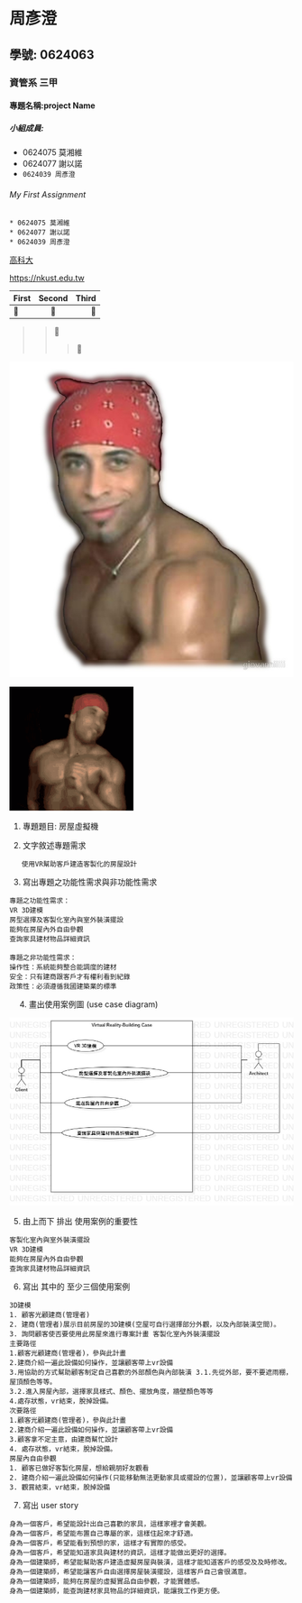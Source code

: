 # 周彥澄
## 學號: 0624063
### 資管系 三甲
#### 專題名稱:project Name
##### 小組成員:
* 0624075 莫湘維
* 0624077 謝以諾
* `0624039 周彥澄`

###### My First Assignment

```
* 0624075 莫湘維
* 0624077 謝以諾
* 0624039 周彥澄
```

[高科大](https://nkust.edu.tw)

<https://nkust.edu.tw>

| First | Second | Third |
|:------|:-----: |------:|
|:poop:|:poop:|:poop:|
>>:poop:
>>>:poop:

![Ricardo](Ricardo.jpg "Ricardo")

[![Ricardo](Ricardo.gif)](https://www.youtube.com/watch?v=aW0DRWhdZyY")

1.	專題題目: 房屋虛擬機

2.	文字敘述專題需求 
```
   使用VR幫助客戶建造客製化的房屋設計
```

3. 寫出專題之功能性需求與非功能性需求
```
專題之功能性需求：
VR 3D建模
房型選擇及客製化室內與室外裝潢擺設
能夠在房屋內外自由參觀
查詢家具建材物品詳細資訊

專題之非功能性需求：
操作性：系統能夠整合能調度的建材
安全：只有建商跟客戶才有權利看到紀錄
政策性：必須遵循我國建築業的標準
```
 
4.	畫出使用案例圖 (use case diagram) 

![案例圖](案例圖.jpg "案例圖")

5. 由上而下 排出 使用案例的重要性
```
客製化室內與室外裝潢擺設
VR 3D建模
能夠在房屋內外自由參觀
查詢家具建材物品詳細資訊
```
6. 寫出 其中的 至少三個使用案例
```
3D建模 
1. 顧客光顧建商(管理者) 
2. 建商(管理者)展示目前房屋的3D建模(空屋可自行選擇部分外觀，以及內部裝潢空間)。 
3. 詢問顧客使否要使用此房屋來進行專案計畫 客製化室內外裝潢擺設 
主要路徑 
1.顧客光顧建商(管理者)，參與此計畫 
2.建商介紹一遍此設備如何操作，並讓顧客帶上vr設備 
3.用協助的方式幫助顧客制定自己喜歡的外部顏色與內部裝潢 3.1.先從外部，要不要遮雨棚，屋頂顏色等等。 
3.2.進入房屋內部，選擇家具樣式、顏色、擺放角度，牆壁顏色等等 
4.處存狀態，vr結束，脫掉設備。 
次要路徑 
1.顧客光顧建商(管理者)，參與此計畫 
2.建商介紹一遍此設備如何操作，並讓顧客帶上vr設備 
3.顧客拿不定主意，由建商幫忙設計 
4. 處存狀態，vr結束，脫掉設備。 
房屋內自由參觀 
1. 顧客已做好客製化房屋，想給親朋好友觀看 
2. 建商介紹一遍此設備如何操作(只能移動無法更動家具或擺設的位置)，並讓顧客帶上vr設備 
3. 觀賞結束，vr結束，脫掉設備
```
7. 寫出 user story 
```
身為一個客戶，希望能設計出自己喜歡的家具，這樣家裡才會美觀。
身為一個客戶，希望能布置自己專屬的家，這樣住起來才舒適。
身為一個客戶，希望能看到預想的家，這樣才有實際的感受。
身為一個客戶，希望能知道家具與建材的資訊，這樣才能做出更好的選擇。
身為一個建築師，希望能幫助客戶建造虛擬房屋與裝潢，這樣才能知道客戶的感受及及時修改。
身為一個建築師，希望能讓客戶自由選擇房屋裝潢擺設，這樣客戶自己會很滿意。
身為一個建築師，能夠在房屋的虛擬實品自由參觀，才能實體感。
身為一個建築師，能查詢建材家具物品的詳細資訊，能讓我工作更方便。

```
